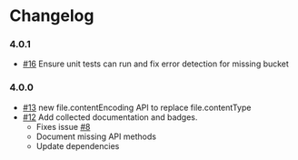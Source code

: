 # Changelog

### 4.0.1

- [#16] Ensure unit tests can run and fix error detection for missing bucket

### 4.0.0

- [#13] new file.contentEncoding API to replace file.contentType
- [#12] Add collected documentation and badges.
  - Fixes issue [#8]
  - Document missing API methods
  - Update dependencies

[#8]: https://github.com/warehouseai/cdnup/issues/8

[#12]: https://github.com/warehouseai/cdnup/pull/12
[#13]: https://github.com/warehouseai/cdnup/pull/13
[#16]: https://github.com/warehouseai/cdnup/pull/16
